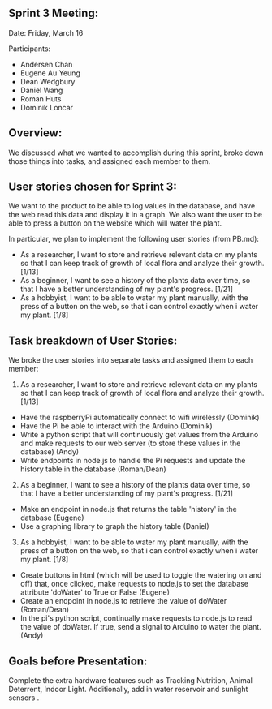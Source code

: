 ## Sprint 3 Meeting:

Date: Friday, March 16

Participants:

  - Andersen Chan
  - Eugene Au Yeung
  - Dean Wedgbury
  - Daniel Wang
  - Roman Huts
  - Dominik Loncar

## Overview:

We discussed what we wanted to accomplish during this sprint, broke down those things into tasks, and assigned each member to them.

## User stories chosen for Sprint 3:

We want to the product to be able to log values in the database, and have the web read this data and display it in a graph. We also want the user to be able to press a button on the website which will water the plant.

In particular, we plan to implement the following user stories (from PB.md):

- As a researcher, I want to store and retrieve relevant data on my plants so that I can keep track of growth of local flora and analyze their growth. [1/13]
- As a beginner, I want to see a history of the plants data over time, so that I have a better understanding of my plant's progress. [1/21]
- As a hobbyist, I want to be able to water my plant manually, with the press of a button on the web, so that i can control exactly when i water my plant. [1/8]

## Task breakdown of User Stories:

We broke the user stories into separate tasks and assigned them to each member:

1. As a researcher, I want to store and retrieve relevant data on my plants so that I can keep track of growth of local flora and analyze their growth. [1/13]

- Have the raspberryPi automatically connect to wifi wirelessly (Dominik)
- Have the Pi be able to interact with the Arduino (Dominik)
- Write a python script that will continuously get values from the Arduino and make requests to our web server (to store these values in the database) (Andy)
- Write endpoints in node.js to handle the Pi requests and update the history table in the database (Roman/Dean)

2. As a beginner, I want to see a history of the plants data over time, so that I have a better understanding of my plant's progress. [1/21]

- Make an endpoint in node.js that returns the table 'history' in the database (Eugene)
- Use a graphing library to graph the history table (Daniel) 


3. As a hobbyist, I want to be able to water my plant manually, with the press of a button on the web, so that i can control exactly when i water my plant. [1/8]

- Create buttons in html (which will be used to toggle the watering on and off) that, once clicked, make requests to node.js to set the database attribute 'doWater' to True or False (Eugene)
- Create an endpoint in node.js to retrieve the value of doWater (Roman/Dean)
- In the pi's python script, continually make requests to node.js to read the value of doWater. If true, send a signal to Arduino to water the plant. (Andy)

## Goals before Presentation:
Complete the extra hardware features such as Tracking Nutrition, Animal Deterrent, Indoor Light. Additionally, add in water reservoir and sunlight sensors . 

